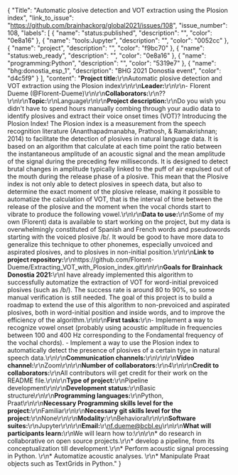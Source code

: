 {
  "Title": "Automatic plosive detection and VOT extraction using the Plosion index",
  "link_to_issue": "https://github.com/brainhackorg/global2021/issues/108",
  "issue_number": 108,
  "labels": [
    {
      "name": "status:published",
      "description": "",
      "color": "0e8a16"
    },
    {
      "name": "tools:Jupyter",
      "description": "",
      "color": "0052cc"
    },
    {
      "name": "project",
      "description": "",
      "color": "f9bc70"
    },
    {
      "name": "status:web_ready",
      "description": "",
      "color": "0e8a16"
    },
    {
      "name": "programming:Python",
      "description": "",
      "color": "5319e7"
    },
    {
      "name": "bhg:donostia_esp_1",
      "description": "BHG 2021 Donostia event",
      "color": "d4c5f9"
    }
  ],
  "content": "**Project title:**\r\nAutomatic plosive detection and VOT extraction using the Plosion index\r\n\r\n**Leader:**\r\n\r\n- Florent Dueme (@Florent-Dueme)\r\n\r\n**Collaborators:**\r\n??\r\n\r\n**Topic:**\r\nLanguage\r\n\r\n**Project description:**\r\nDo you wish you didn't have to spend hours manually combing through your audio data to identify plosives and extract their voice onset times (VOT)? Introducing the Plosion Index! The Plosion index is a measurement from the speech recognition literature (Ananthapadmanabha, Prathosh, & Ramakrishnan; 2014) to facilitate the detection of plosives in natural language data. It is based on an algorithm that calculate at each time point the ratio between the instantaneous amplitude of an acoustic signal and the mean amplitude of the signal during the preceding few milliseconds. It is designed to detect brutal changes in amplitude typically linked to the puff of air expulsed out of the mouth during the release phase of a plosive. This mean that the Plosive index is not only able to detect plosives in speech data, but also to determine the exact moment of the plosive release, making it possible to automatize the calculation of VOT, that is the interval of time between the release of the plosive and the moment when the vocal chords start to vibrate to produce the following vowel.\r\n\r\n**Data to use:**\r\nSome of my own (Florent) data is available to start working on the project, but my data is overwhelmingly constituted of Spanish and French words and pseudowords starting with the voiced plosive /b/. It would be good to have more data to generalize this technique to other phonemes, especially unvoiced and aspirated plosives, and to plosives in non-initial position.\r\n\r\n**Link to project repository:**\r\nhttps://github.com/Florent-Dueme/Extracting_VOT_with_Plosion_index.git\r\n\r\n**Goals for Brainhack Donostia 2021:**\r\nI have already implemented this algorithm to successfully automatize the extraction of VOT for word-initial prevoiced plosives (such as /b/). The success rate is around 80 to 90%, so some manual verification is still needed. The goal of this project is to build a roadmap to extend the use of this algorithm to non-prevoiced and aspirated plosives, both in word-initial position and inside words, and to improve the efficiency of the algorithm.\r\n\r\n**First tasks:**\r\n- Implement a way to recognize vowel onset (probably using acoustic amplitude in frequencies between 100 and 400 Hz corresponding to the Fondamental frequency of the vochal chords). - Implement a way to use the Plosion index to automatically detect the presence of plosives of a certain type in natural speech data.\r\n\r\n**Communication channels:**\r\n\r\n\r\n**Video channel:**\r\nZoom\r\n\r\n**Number of collaborators:**\r\n4\r\n\r\n**Credit to collaborators:**\r\nAll contributors will get credit for their work on the README file.\r\n\r\n**Type of project:**\r\nPipeline development\r\n\r\n**Development status:**\r\nBasic structure\r\n\r\n**Programming languages:**\r\nPython, Praat\r\n\r\n**Necessary Programming skills level for the project:**\r\nFamiliar\r\n\r\n**Necessary git skills level for the project:**\r\nNone\r\n\r\n**Modality:**\r\nBehavioral\r\n\r\n**Software suites:**\r\nJupyter\r\n\r\n**Email:**\r\nf.dueme@bcbl.eu\r\n\r\n**What will participants learn:**\r\nWe will learn how to:\r\n\r\n* do research in collaborative on open source projects.\r\n* develop a pipeline, from its conceptualization till development.\r\n* Perform acoustic signal processing in Python. \r\n* Automatize acoustic analyses. \r\n* Manipulate Praat objects such as TextGrids in Python."
}